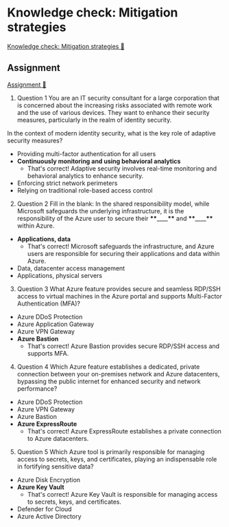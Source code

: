 # Knowledge check: Mitigation strategies

[Knowledge check: Mitigation strategies 🔗](https://www.coursera.org/learn/advanced-cybersecurity-concepts-and-capstone-project/assignment-submission/1TLG7/knowledge-check-mitigation-strategies)

## Assignment

[Assignment 🔗](https://www.coursera.org/learn/advanced-cybersecurity-concepts-and-capstone-project/assignment-submission/1TLG7/knowledge-check-mitigation-strategies/attempt)

1.  Question 1
    You are an IT security consultant for a large corporation that is concerned about the increasing risks associated with remote work and the use of various devices. They want to enhance their security measures, particularly in the realm of identity security.

In the context of modern identity security, what is the key role of adaptive security measures?

- Providing multi-factor authentication for all users
- **Continuously monitoring and using behavioral analytics**
  - That's correct! Adaptive security involves real-time monitoring and behavioral analytics to enhance security.
- Enforcing strict network perimeters
- Relying on traditional role-based access control

2. Question 2
   Fill in the blank: In the shared responsibility model, while Microsoft safeguards the underlying infrastructure, it is the responsibility of the Azure user to secure their **\*\***\_\_\_\_**\*\*** and **\*\***\_\_\_\_**\*\*** within Azure.

- **Applications, data**
  - That's correct! Microsoft safeguards the infrastructure, and Azure users are responsible for securing their applications and data within Azure.
- Data, datacenter access management
- Applications, physical servers

3. Question 3
   What Azure feature provides secure and seamless RDP/SSH access to virtual machines in the Azure portal and supports Multi-Factor Authentication (MFA)?

- Azure DDoS Protection
- Azure Application Gateway
- Azure VPN Gateway
- **Azure Bastion**
  - That's correct! Azure Bastion provides secure RDP/SSH access and supports MFA.

4. Question 4
   Which Azure feature establishes a dedicated, private connection between your on-premises network and Azure datacenters, bypassing the public internet for enhanced security and network performance?

- Azure DDoS Protection
- Azure VPN Gateway
- Azure Bastion
- **Azure ExpressRoute**
  - That's correct! Azure ExpressRoute establishes a private connection to Azure datacenters.

5. Question 5
   Which Azure tool is primarily responsible for managing access to secrets, keys, and certificates, playing an indispensable role in fortifying sensitive data?

- Azure Disk Encryption
- **Azure Key Vault**
  - That's correct! Azure Key Vault is responsible for managing access to secrets, keys, and certificates.
- Defender for Cloud
- Azure Active Directory

